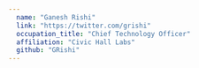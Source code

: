 ```yaml
---
  name: "Ganesh Rishi"
  link: "https://twitter.com/grishi"
  occupation_title: "Chief Technology Officer"
  affiliation: "Civic Hall Labs"
  github: "GRishi"
---
```

